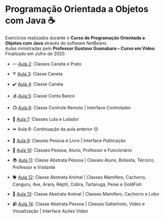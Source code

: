 # Programação Orientada a Objetos com Java :coffee:

Exercícios realizados durante o **Curso de Programação Orientada a Objetos com Java** através do software *NetBeans*.  
Aulas ministradas pelo **Professor Gustavo Guanabara – Curso em Vídeo**. Finalizado em Julho de 2020.

* :wavy_dash: [Aula 2](https://github.com/laisbasso/POO-CeV/tree/master/Aula02 "Aula 2"): Classes Caneta e Prato

* :curly_loop: [Aula 3](https://github.com/laisbasso/POO-CeV/tree/master/Aula03 "Aula 3"): Classe Caneta

* :heavy_check_mark: [Aula 4](https://github.com/laisbasso/POO-CeV/tree/master/Aula04 "Aula 4"): Classe Caneta

* :moneybag: [Aula 5](https://github.com/laisbasso/POO-CeV/tree/master/Aula05 "Aula 5"): Classe Conta Banco

* :tv: [Aula 6](https://github.com/laisbasso/POO-CeV/tree/master/Aula06 "Aula 6"): Classe Controle Remoto | Interface Controlador

* :anger: [Aula 7](https://github.com/laisbasso/POO-CeV/tree/master/Aula07 "Aula 7"): Classes Luta e Lutador

* :fast_forward: Aula 8: Continuação da aula anterior :blush:

* :book: [Aula 9](https://github.com/laisbasso/POO-CeV/tree/master/Aula09 "Aula 9"): Classes Pessoa e Livro | Interface Publicação

* :notebook: [Aula 10](https://github.com/laisbasso/POO-CeV/tree/master/Aula10 "Aula 10"): Classes Pessoa, Aluno, Professor e Funcionário

* :books: [Aula 11](https://github.com/laisbasso/POO-CeV/tree/master/Aula11 "Aula 11"): Classe Abstrata Pessoa | Classes Aluno, Bolsista, Técnico, Professor e Visitante

* :dog2: [Aula 12](https://github.com/laisbasso/POO-CeV/tree/master/Aula12 "Aula 12"): Classe Abstrata Animal | Classes Mamífero, Cachorro, Canguru, Ave, Arara, Réptil, Cobra, Tartaruga, Peixe e GoldFish

* :wolf: [Aula 13](https://github.com/laisbasso/POO-CeV/tree/master/Aula13 "Aula 13"): Classe Abstrata Animal | Classes Mamífero, Cachorro e Lobo

* :video_camera: [Aula 14](https://github.com/laisbasso/POO-CeV/tree/master/Aula14 "Aula 14"): Classe Abstrata Pessoa | Classes Gafanhoto, Vídeo e Visualização | Interface Ações Vídeo
